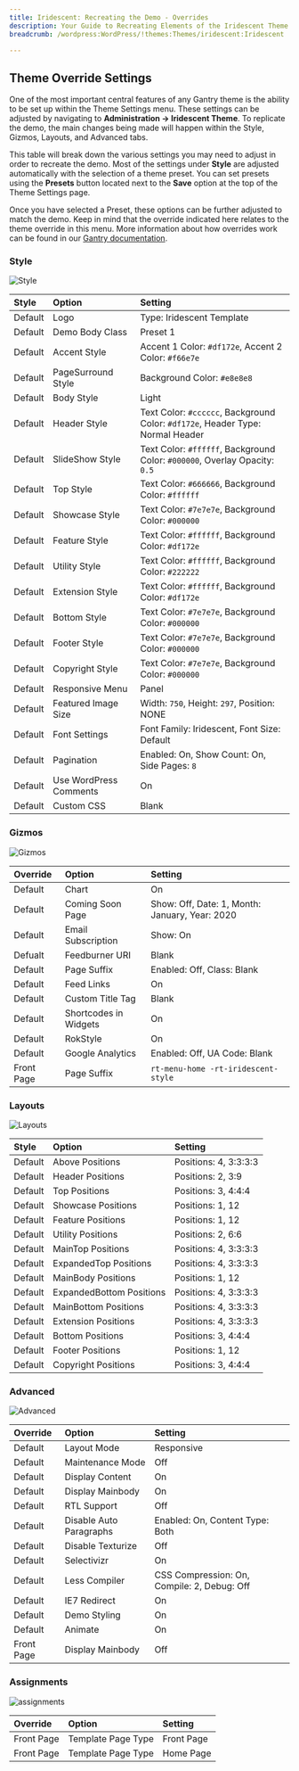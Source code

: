 ```yaml
---
title: Iridescent: Recreating the Demo - Overrides
description: Your Guide to Recreating Elements of the Iridescent Theme for WordPress
breadcrumb: /wordpress:WordPress/!themes:Themes/iridescent:Iridescent

---
```


Theme Override Settings
-----

One of the most important central features of any Gantry theme is the ability to be set up within the Theme Settings menu. These settings can be adjusted by navigating to **Administration -> Iridescent Theme**. To replicate the demo, the main changes being made will happen within the Style, Gizmos, Layouts, and Advanced tabs.

This table will break down the various settings you may need to adjust in order to recreate the demo. Most of the settings under **Style** are adjusted automatically with the selection of a theme preset. You can set presets using the **Presets** button located next to the **Save** option at the top of the Theme Settings page.

Once you have selected a Preset, these options can be further adjusted to match the demo. Keep in mind that the override indicated here relates to the theme override in this menu. More information about how overrides work can be found in our [Gantry documentation](http://gantry-framework.org/documentation/wordpress/configure/).

### Style

![Style](assets/setstyle.jpeg)

|  Style  |         Option         |                                    Setting                                     |
| :------ | :--------------------- | :----------------------------------------------------------------------------- |
| Default | Logo                   | Type: Iridescent Template                                                      |
| Default | Demo Body Class        | Preset 1                                                                       |
| Default | Accent Style           | Accent 1 Color: `#df172e`, Accent 2 Color: `#f66e7e`                           |
| Default | PageSurround Style     | Background Color: `#e8e8e8`                                                    |
| Default | Body Style             | Light                                                                          |
| Default | Header Style           | Text Color: `#cccccc`, Background Color: `#df172e`, Header Type: Normal Header |
| Default | SlideShow Style        | Text Color: `#ffffff`, Background Color: `#000000`, Overlay Opacity: `0.5`     |
| Default | Top Style              | Text Color: `#666666`, Background Color: `#ffffff`                             |
| Default | Showcase Style         | Text Color: `#7e7e7e`, Background Color: `#000000`                             |
| Default | Feature Style          | Text Color: `#ffffff`, Background Color: `#df172e`                             |
| Default | Utility Style          | Text Color: `#ffffff`, Background Color: `#222222`                             |
| Default | Extension Style        | Text Color: `#ffffff`, Background Color: `#df172e`                             |
| Default | Bottom Style           | Text Color: `#7e7e7e`, Background Color: `#000000`                             |
| Default | Footer Style           | Text Color: `#7e7e7e`, Background Color: `#000000`                             |
| Default | Copyright Style        | Text Color: `#7e7e7e`, Background Color: `#000000`                             |
| Default | Responsive Menu        | Panel                                                                          |
| Default | Featured Image Size    | Width: `750`, Height: `297`, Position: NONE                                    |
| Default | Font Settings          | Font Family: Iridescent, Font Size: Default                                    |
| Default | Pagination             | Enabled: On, Show Count: On, Side Pages: `8`                                   |
| Default | Use WordPress Comments | On                                                                             |
| Default | Custom CSS             | Blank                                                                          |

### Gizmos

![Gizmos](assets/setgizmos.jpeg)

|  Override  |         Option        |                    Setting                     |
| :--------- | :-------------------- | :--------------------------------------------- |
| Default    | Chart                 | On                                             |
| Default    | Coming Soon Page      | Show: Off, Date: 1, Month: January, Year: 2020 |
| Default    | Email Subscription    | Show: On                                       |
| Defualt    | Feedburner URI        | Blank                                          |
| Default    | Page Suffix           | Enabled: Off, Class: Blank                     |
| Default    | Feed Links            | On                                             |
| Default    | Custom Title Tag      | Blank                                          |
| Default    | Shortcodes in Widgets | On                                             |
| Default    | RokStyle              | On                                             |
| Default    | Google Analytics      | Enabled: Off, UA Code: Blank                   |
| Front Page | Page Suffix           | `rt-menu-home -rt-iridescent-style`            |

### Layouts

![Layouts](assets/setlayouts.jpeg)

|  Style  |          Option          |        Setting        |
| :------ | :----------------------- | :-------------------- |
| Default | Above Positions          | Positions: 4, 3:3:3:3 |
| Default | Header Positions         | Positions: 2, 3:9     |
| Default | Top Positions            | Positions: 3, 4:4:4   |
| Default | Showcase Positions       | Positions: 1, 12      |
| Default | Feature Positions        | Positions: 1, 12      |
| Default | Utility Positions        | Positions: 2, 6:6     |
| Default | MainTop Positions        | Positions: 4, 3:3:3:3 |
| Default | ExpandedTop Positions    | Positions: 4, 3:3:3:3 |
| Default | MainBody Positions       | Positions: 1, 12      |
| Default | ExpandedBottom Positions | Positions: 4, 3:3:3:3 |
| Default | MainBottom Positions     | Positions: 4, 3:3:3:3 |
| Default | Extension Positions      | Positions: 4, 3:3:3:3 |
| Default | Bottom Positions         | Positions: 3, 4:4:4   |
| Default | Footer Positions         | Positions: 1, 12      |
| Default | Copyright Positions      | Positions: 3, 4:4:4   |

### Advanced

![Advanced](assets/setadvanced.jpeg)

|  Override  |          Option         |                   Setting                   |
| :--------- | :---------------------- | :------------------------------------------ |
| Default    | Layout Mode             | Responsive                                  |
| Default    | Maintenance Mode        | Off                                         |
| Default    | Display Content         | On                                          |
| Default    | Display Mainbody        | On                                          |
| Default    | RTL Support             | Off                                         |
| Default    | Disable Auto Paragraphs | Enabled: On, Content Type: Both             |
| Default    | Disable Texturize       | Off                                         |
| Default    | Selectivizr             | On                                          |
| Default    | Less Compiler           | CSS Compression: On, Compile: 2, Debug: Off |
| Default    | IE7 Redirect            | On                                          |
| Default    | Demo Styling            | On                                          |
| Default    | Animate                 | On                                          |
| Front Page | Display Mainbody        | Off                                         |

### Assignments

![assignments](assets/setassignments.jpeg)

| Override    | Option             | Setting     |
| :---------- | :----------        | :---------- |
| Front Page  | Template Page Type | Front Page  |
| Front Page  | Template Page Type | Home Page   |
